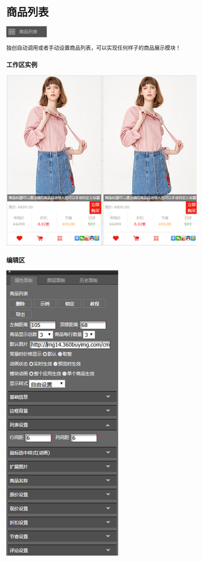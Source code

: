 # 商品列表

![](/assets/wwqq_08.jpg)

独创自动调用或者手动设置商品列表，可以实现任何样子的商品展示模块！

### 工作区实例

![](/assets/QQ8-1.png)

### 编辑区

![](/assets/QQ8-2.png)



